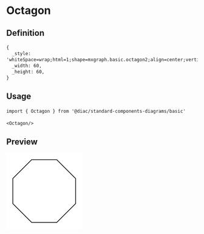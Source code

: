 # Octagon

## Definition

```
{
  _style: 'whiteSpace=wrap;html=1;shape=mxgraph.basic.octagon2;align=center;verticalAlign=middle;dx=15;',
  _width: 60,
  _height: 60,
}
```

## Usage

```
import { Octagon } from '@diac/standard-components-diagrams/basic'

<Octagon/>
```

## Preview

<img src="./octagon.png" width="200"/>
